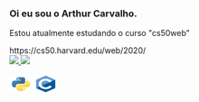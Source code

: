 ### Oi eu sou o Arthur Carvalho.
<p>Estou atualmente estudando o curso <a href''>"cs50web"</a></p>
https://cs50.harvard.edu/web/2020/
 <div>
  <a href="https://github.com/Arthur020104">
  <img height="180em" src="https://github-readme-stats.vercel.app/api?username=Arthur020104&show_icons=true&theme=tokyonight&include_all_commits=true&count_private=true"/>
  <img height="180em" src="https://github-readme-stats.vercel.app/api/top-langs/?username=Arthur020104&layout=compact&langs_count=7&theme=tokyonight"/>
  </a>
</div>
<div style="display: inline_block"><br>
<!-- <img align="center" alt="Arthur-Js" height="30" width="40" src="https://raw.githubusercontent.com/devicons/devicon/master/icons/javascript/javascript-plain.svg">
  <img align="center" alt="Arthur-html" height="30" width="40" src="https://raw.githubusercontent.com/devicons/devicon/master/icons/html5/html5-original.svg">
  <img align="center" alt="Arthur-CSS" height="30" width="40" src="https://raw.githubusercontent.com/devicons/devicon/master/icons/css3/css3-original.svg">-->
  <img align="center" alt="Arthur-Python" height="30" width="40" src="https://raw.githubusercontent.com/devicons/devicon/master/icons/python/python-original.svg">
  <img align="center" alt="Arthur-C" height="30" width="40" src="https://raw.githubusercontent.com/devicons/devicon/master/icons/c/c-original.svg">
</div>
<img style="display:none;"data-canonical-src="https://profile-counter.glitch.me/{Arthur020104}/count.svg">
<!--<div>
  <ul>
  <li>🔭 I’m currently working on my cs50web projects</li>
  <li>🌱 I’m currently learning the basics of Django</li>
  <li>📫 Reach me on discord: Arthur;..#7460</li>
  </ul>
 </div>-->
